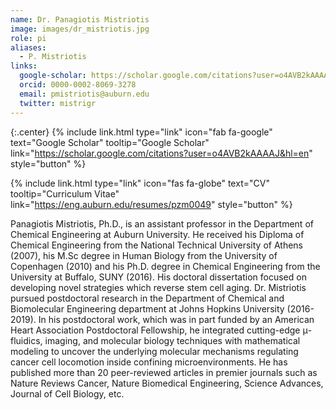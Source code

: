 ```yaml
---
name: Dr. Panagiotis Mistriotis
image: images/dr_mistriotis.jpg
role: pi
aliases:
  - P. Mistriotis
links:
  google-scholar: https://scholar.google.com/citations?user=o4AVB2kAAAAJ&hl=en
  orcid: 0000-0002-8069-3278
  email: pmistriotis@auburn.edu
  twitter: mistrigr
---
```

{:.center}
{%
  include link.html
  type="link"
  icon="fab fa-google"
  text="Google Scholar"
  tooltip="Google Scholar"
  link="https://scholar.google.com/citations?user=o4AVB2kAAAAJ&hl=en"
  style="button"
%}

{%
  include link.html
  type="link"
  icon="fas fa-globe"
  text="CV"
  tooltip="Curriculum Vitae"
  link="https://eng.auburn.edu/resumes/pzm0049"
  style="button"
%}


Panagiotis Mistriotis, Ph.D., is an assistant professor in the Department of Chemical Engineering at Auburn University. He received his Diploma of Chemical Engineering from the National Technical University of Athens (2007), his M.Sc degree in Human Biology from the University of Copenhagen (2010) and his Ph.D. degree in Chemical Engineering from the University at Buffalo, SUNY (2016). His doctoral dissertation focused on developing novel strategies which reverse stem cell aging. Dr. Mistriotis pursued postdoctoral research in the Department of Chemical and Biomolecular Engineering department at Johns Hopkins University (2016-2019). In his postdoctoral work, which was in part funded by an American Heart Association Postdoctoral Fellowship, he integrated cutting-edge μ-fluidics, imaging, and molecular biology techniques with mathematical modeling to uncover the underlying molecular mechanisms regulating cancer cell locomotion inside confining microenvironments. He has published more than 20 peer-reviewed articles in premier journals such as Nature Reviews Cancer, Nature Biomedical Engineering, Science Advances, Journal of Cell Biology, etc.


